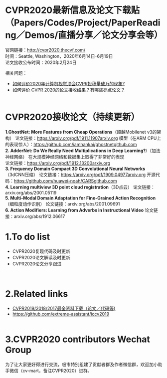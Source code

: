 # CVPR2020最新信息及论文下载贴（Papers/Codes/Project/PaperReading／Demos/直播分享／论文分享会等）


官网链接：http://cvpr2020.thecvf.com/<br>
时间：Seattle, Washington，2020年6月14日-6月19日<br>
论文接收公布时间：2020年2月24日<br>

相关问题：
* [如何评价2020年计算机视觉顶会CVPR投稿量破万的现象?](https://www.zhihu.com/question/356099725/)<br>
* [如何评价 CVPR 2020的论文接收结果？有哪些亮点论文？](https://www.zhihu.com/question/372070853)<br><br>



# CVPR2020接收论文（持续更新）<br>

**1.GhostNet: More Features from Cheap Operations**（超越Mobilenet v3的架构）
论文链接：https://arxiv.org/pdf/1911.11907arxiv.org
模型（在ARM CPU上的表现惊人）：https://github.com/iamhankai/ghostnetgithub.com<br>
**2. AdderNet: Do We Really Need Multiplications in Deep Learning?**/（加法神经网络）
在大规模神经网络和数据集上取得了非常好的表现<br>
论文链接：https://arxiv.org/pdf/1912.13200arxiv.org<br>
**3. Frequency Domain Compact 3D Convolutional Neural Networks**（3dCNN压缩）
论文链接：https://arxiv.org/pdf/1909.04977arxiv.org
开源代码：https://github.com/huawei-noah/CARSgithub.com<br>
**4. Learning multiview 3D point cloud registration**（3D点云）
论文链接：arxiv.org/abs/2001.05119<br>
**5. Multi-Modal Domain Adaptation for Fine-Grained Action Recognition**（细粒度动作识别）
论文链接：arxiv.org/abs/2001.09691<br>
**6. Action Modifiers: Learning from Adverbs in Instructional Video**
论文链接：arxiv.org/abs/1912.06617<br>

# 1.To do list<br>
* CVPR2020复现代码及时更新<br>
* CVPR2020论文解读及时更新<br>
* CVPR2020论文分享跟进<br>

<br>


# 2.Related links<br>
* [CVPR2019/2018/2017最全资料下载（论文／代码等)](https://github.com/extreme-assistant/cvpr2020/blob/master/README.md)<br>
* https://github.com/extreme-assistant/iccv2019<br><br>


# 3.CVPR2020 contributors Wechat Group<br>
为了让大家更好得进行交流，极市特别组建了贡献者群及作者微信群，欢迎加小助手微信（cv-mart，备注CVPR2020）进群。
